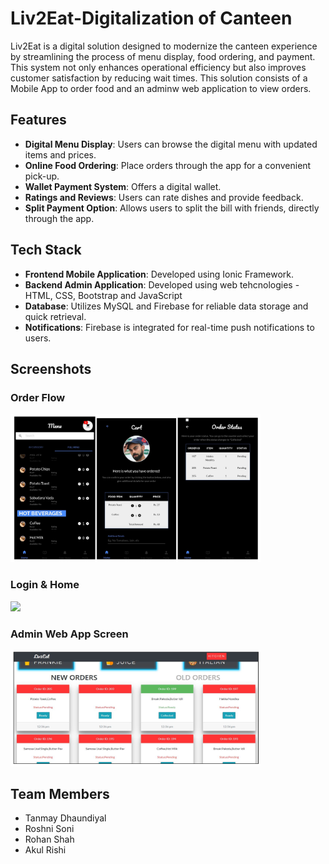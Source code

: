 # Liv2Eat-Digitalization of Canteen

Liv2Eat is a digital solution designed to modernize the canteen experience by streamlining the process of menu display, food ordering, and payment. This system not only enhances operational efficiency but also improves customer satisfaction by reducing wait times. This solution consists of a Mobile App to order food and an adminw web application to view orders.

## Features

- **Digital Menu Display**: Users can browse the digital menu with updated items and prices.
- **Online Food Ordering**: Place orders through the app for a convenient pick-up.
- **Wallet Payment System**: Offers a digital wallet.
- **Ratings and Reviews**: Users can rate dishes and provide feedback.
- **Split Payment Option**: Allows users to split the bill with friends, directly through the app.

## Tech Stack

- **Frontend Mobile Application**: Developed using Ionic Framework.
- **Backend Admin Application**: Developed using web tehcnologies - HTML, CSS, Bootstrap and JavaScript
- **Database**: Utilizes MySQL and Firebase for reliable data storage and quick retrieval.
- **Notifications**: Firebase is integrated for real-time push notifications to users.

## Screenshots

### Order Flow
<img src="screens/Order_flow.png" width="400">

### Login & Home
<img src="screens/Login_&_home.png" width="400">

### Admin Web App Screen
<img src="screens/Admin_Web_App_Screen.png" width="400">

## Team Members
- Tanmay Dhaundiyal
- Roshni Soni
- Rohan Shah
- Akul Rishi
  
